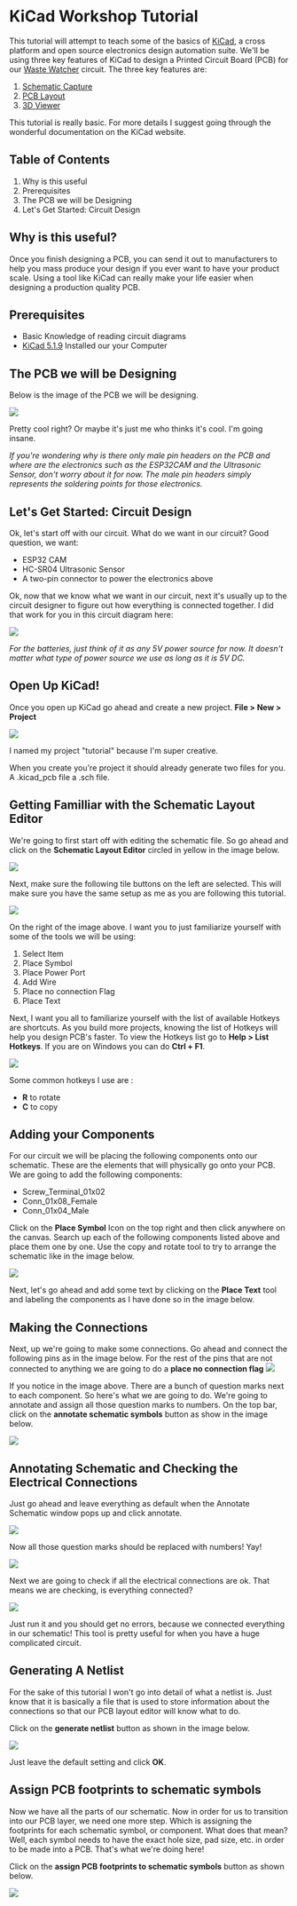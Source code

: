 # KiCad Workshop Tutorial

This tutorial will attempt to teach some of the basics of [KiCad](https://www.kicad.org/), a cross platform and open source electronics design automation suite. We'll be using three key features of KiCad to design a Printed Circuit Board (PCB) for our [Waste Watcher](https://github.com/zotbins/waste_watcher) circuit. The three key features are:

1. [Schematic Capture](https://www.kicad.org/discover/schematic-capture/)
2. [PCB Layout](https://www.kicad.org/discover/pcb-design/)
3. [3D Viewer](https://www.kicad.org/discover/3dviewer/)

This tutorial is really basic. For more details I suggest going through the wonderful documentation on the KiCad website.

## Table of Contents

1. Why is this useful
2. Prerequisites
3. The PCB we will be Designing
4. Let's Get Started: Circuit Design

## Why is this useful?

Once you finish designing a PCB, you can send it out to manufacturers to help you mass produce your design if you ever want to have your product scale. Using a tool like KiCad can really make your life easier when designing a production quality PCB.

## Prerequisites
- Basic Knowledge of reading circuit diagrams
- [KiCad 5.1.9](https://www.kicad.org/download/) Installed our your Computer

## The PCB we will be Designing

Below is the image of the PCB we will be designing.

![](https://github.com/zotbins/Hardware_Hub/blob/main/kicad_basic_tutorial/imgs/pcb_cad.png?raw=true)

Pretty cool right? Or maybe it's just me who thinks it's cool. I'm going insane.

*If you're wondering why is there only male pin headers on the PCB and where are the electronics such as the ESP32CAM and the Ultrasonic Sensor, don't worry about it for now. The male pin headers simply represents the soldering points for those electronics.*

## Let's Get Started: Circuit Design

Ok, let's start off with our circuit. What do we want in our circuit? Good question, we want:
- ESP32 CAM
- HC-SR04 Ultrasonic Sensor
- A two-pin connector to power the electronics above

Ok, now that we know what we want in our circuit, next it's usually up to the circuit designer to figure out how everything is connected together. I did that work for you in this circuit diagram here:

![](https://github.com/zotbins/Hardware_Hub/blob/main/kicad_basic_tutorial/imgs/circuit_diagram.png?raw=true)

*For the batteries, just think of it as any 5V power source for now. It doesn't matter what type of power source we use as long as it is 5V DC.*

## Open Up KiCad!

Once you open up KiCad go ahead and create a new project. **File > New > Project**

![](https://github.com/zotbins/Hardware_Hub/blob/main/kicad_basic_tutorial/imgs/open_kicad.png)

I named my project "tutorial" because I'm super creative.

When you create you're project it should already generate two files for you. A .kicad_pcb file a .sch file.

## Getting Familliar with the Schematic Layout Editor

We're going to first start off with editing the schematic file. So go ahead and click on the **Schematic Layout Editor** circled in yellow in the image below.

![](https://github.com/zotbins/Hardware_Hub/blob/main/kicad_basic_tutorial/imgs/open_schematic_editor.png)

Next, make sure the following tile buttons on the left are selected. This will make sure you have the same setup as me as you are following this tutorial.

![](https://github.com/zotbins/Hardware_Hub/blob/main/kicad_basic_tutorial/imgs/schematic_editor_intro.png)

On the right of the image above. I want you to just familiarize yourself with some of the tools we will be using:
1. Select Item
2. Place Symbol
3. Place Power Port
4. Add Wire
5. Place no connection Flag
6. Place Text

Next, I want you all to familiarize yourself with the list of available Hotkeys are shortcuts. As you build more projects, knowing the list of Hotkeys will help you design PCB's faster. To view the Hotkeys list go to **Help > List Hotkeys**. If you are on Windows you can do **Ctrl + F1**.

![](https://github.com/zotbins/Hardware_Hub/blob/main/kicad_basic_tutorial/imgs/hotkey_list.png)

Some common hotkeys I use are :
- **R** to rotate
- **C** to copy

## Adding your Components
For our circuit we will be placing the following components onto our schematic. These are the elements that will physically go onto your PCB. We are going to add the following components:
- Screw_Terminal_01x02
- Conn_01x08_Female
- Conn_01x04_Male

Click on the **Place Symbol** Icon on the top right and then click anywhere on the canvas. Search up each of the following components listed above and place them one by one. Use the copy and rotate tool to try to arrange the schematic like in the image below.

![](https://github.com/zotbins/Hardware_Hub/blob/main/kicad_basic_tutorial/imgs/place_components.png)

Next, let's go ahead and add some text by clicking on the **Place Text** tool and labeling the components as I have done so in the image below.

## Making the Connections
Next, up we're going to make some connections. Go ahead and connect the following pins as in the image below. For the rest of the pins that are not connected to anything we are going to do a **place no connection flag**
![](https://github.com/zotbins/Hardware_Hub/blob/main/kicad_basic_tutorial/imgs/schematic_wiring.png)

If you notice in the image above. There are a bunch of question marks next to each component. So here's what we are going to do. We're going to annotate and assign all those question marks to numbers. On the top bar, click on the **annotate schematic symbols** button as show in the image below.

![](https://github.com/zotbins/Hardware_Hub/blob/main/kicad_basic_tutorial/imgs/annotate_schematic_symbols)

## Annotating Schematic and Checking the Electrical Connections
Just go ahead and leave everything as default when the Annotate Schematic window pops up and click annotate.

![](https://github.com/zotbins/Hardware_Hub/blob/main/kicad_basic_tutorial/imgs/annotate_schematic_window.png)

Now all those question marks should be replaced with numbers! Yay!

![](https://github.com/zotbins/Hardware_Hub/blob/main/kicad_basic_tutorial/imgs/annotation_numbers_shows.png)

Next we are going to check if all the electrical connections are ok. That means we are checking, is everything connected?

![](https://github.com/zotbins/Hardware_Hub/blob/main/kicad_basic_tutorial/imgs/electrical_rules_check.png)

Just run it and you should get no errors, because we connected everything in our schematic! This tool is pretty useful for when you have a huge complicated circuit.

## Generating A Netlist
For the sake of this tutorial I won't go into detail of what a netlist is. Just know that it is basically a file that is used to store information about the connections so that our PCB layout editor will know what to do.

Click on the **generate netlist** button as shown in the image below.

![](https://github.com/zotbins/Hardware_Hub/blob/main/kicad_basic_tutorial/imgs/generate_netlist_butt.png)

Just leave the default setting and click **OK**.

## Assign PCB footprints to schematic symbols

Now we have all the parts of our schematic. Now in order for us to transition into our PCB layer, we need one more step. Which is assigning the footprints for each schematic symbol, or component. What does that mean? Well, each symbol needs to have the exact hole size, pad size, etc. in order to be made into a PCB. That's what we're doing here!

Click on the **assign PCB footprints to schematic symbols** button as shown below.

![](https://github.com/zotbins/Hardware_Hub/blob/main/kicad_basic_tutorial/imgs/assign_pcb_footprints_to_schematic.png)
